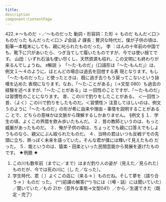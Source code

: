 ```yaml
---
title:
description
component:ContentPage
---
```



422.＊～ものだ ・／～ものだった
動詞・形容詞：た形 ＋ ものだ
もんだ＜口＞
ものだった
もんだった＜口＞
♪会話 ♪
課長：贅沢な時代だ。僕が子供の頃は、鉛筆一本粗末にしても、親に叱られたものだった。
李 ：ほんの十年前の中国でも、靴下に穴があいたら、つぎ当てして履いたものですが、今では使い捨てです。 山田：いずれ石油も使い尽くし、天然資源も枯れ、この文明にも終わりが来るんでしょうね。
♯解説 ♭
「～た‐ものだ」（口語形は「～た‐もんだ」）は、例文１～４のように、ほとんどの場合は過去を回想する表 現となります。もし「～た‐ものだった」と使ったときは、既に過ぎ去りもう戻ってこないという詠嘆を込めた 表現になります。なお、「～た‐ことがある」（→文型 080）も過去の経験を述べますが、「～た‐ことがある」は 一回性のことですが、「～た‐ものだ」は習慣性のことになります。
昔、この川で釣りをしたことがある。 ＜一回性＞ 昔、（よく）この川で釣りをしたものだ。＜習慣性＞ 注意してほしいのは、例文５のように「～た‐ものだ」の形が希に由来や理由・事情を説明することがあるこ
とで、どちらの意味かは文脈から理解するしかありません。
§例文 §
１．学生の頃、よくこの界隈を飲み歩いたもんだ。
２．昔の教師というのは、もっと威厳があったものだ。
３．俺が子供の頃は、ちょっとでも親に口答えでもしようものなら、親父にぶん殴られたものだ。
４．当時の君はいつも反戦デモの先頭に立ち、熱っぽく未来を語っていた。そんな君が僕には輝いて見えたもの だった。
５．能というのは、猿楽・田楽といった民間芸能から発展を遂げたものです。
★例題 ★
1) この川も数年前（までに／まで）はまだ釣り人の姿が（見えた／見られた）ものだが、今では死の川に（し
た／なった）。
2) 学生時代、君（ ）よくこの店に（来る→ ）ものだね。そして夢を（語り合う→ ）ものだ った。
(^^)前課の解答(^^)
1)には（（噂・話）には聞いていた）／聞いていた／もの
2)か（意外な事態→文型041）／から／生還できた（既定・完了）
